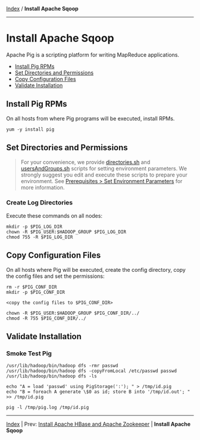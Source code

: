 [Index](./index.md)
/
**Install Apache Sqoop**

------

Install Apache Sqoop
=====

Apache Pig is a scripting platform for writing MapReduce applications.

* [Install Pig RPMs](#install-pig-rpms)
* [Set Directories and Permissions](#set-directories-and-permissions)
* [Copy Configuration Files](#copy-configuration-files)
* [Validate Installation](#validate-installation)


Install Pig RPMs
----

On all hosts from where Pig programs will be executed, install RPMs.

    yum -y install pig

Set Directories and Permissions
----

> For your convenience, we provide [directories.sh](./scripts/directories.sh) and [usersAndGroups.sh](./scripts/usersAndGroups.sh) scripts for setting
> environment parameters. We strongly suggest you edit and execute these scripts to prepare your environment.
> See [Prerequisites &gt; Set Environment Parameters](./prerequisites.md#set-environment-parameters) for more information.

### Create Log Directories

Execute these commands on all nodes:

    mkdir -p $PIG_LOG_DIR
    chown -R $PIG_USER:$HADOOP_GROUP $PIG_LOG_DIR
    chmod 755 -R $PIG_LOG_DIR

Copy Configuration Files
----

On all hosts where Pig will be executed, create the config directory, copy the config files and set the permissions:

    rm -r $PIG_CONF_DIR
    mkdir -p $PIG_CONF_DIR

    <copy the config files to $PIG_CONF_DIR>

    chown -R $PIG_USER:$HADOOP_GROUP $PIG_CONF_DIR/../
    chmod -R 755 $PIG_CONF_DIR/../
   

Validate Installation
----

### Smoke Test Pig

    /usr/lib/hadoop/bin/hadoop dfs -rmr passwd
    /usr/lib/hadoop/bin/hadoop dfs -copyFromLocal /etc/passwd passwd 
    /usr/lib/hadoop/bin/hadoop dfs -ls 

    echo "A = load 'passwd' using PigStorage(':'); " > /tmp/id.pig
    echo "B = foreach A generate \$0 as id; store B into '/tmp/id.out'; " >> /tmp/id.pig

    pig -l /tmp/pig.log /tmp/id.pig



------

[Index](./index.md)
|
Prev: [Install Apache HBase and Apache Zookeeper](./apache-hbase-zookeeper.md)
|
**Install Apache Sqoop**